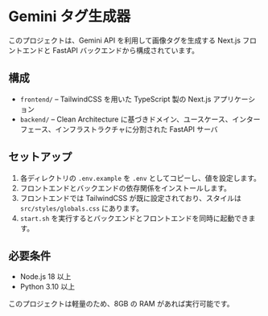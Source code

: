 # Gemini タグ生成器

このプロジェクトは、Gemini API を利用して画像タグを生成する Next.js フロントエンドと FastAPI バックエンドから構成されています。

## 構成

- `frontend/` – TailwindCSS を用いた TypeScript 製の Next.js アプリケーション
- `backend/` – Clean Architecture に基づきドメイン、ユースケース、インターフェース、インフラストラクチャに分割された FastAPI サーバ

## セットアップ

1. 各ディレクトリの `.env.example` を `.env` としてコピーし、値を設定します。
2. フロントエンドとバックエンドの依存関係をインストールします。
3. フロントエンドでは TailwindCSS が既に設定されており、スタイルは `src/styles/globals.css` にあります。
4. `start.sh` を実行するとバックエンドとフロントエンドを同時に起動できます。

## 必要条件

- Node.js 18 以上
- Python 3.10 以上

このプロジェクトは軽量のため、8GB の RAM があれば実行可能です。
